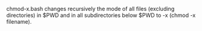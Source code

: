 chmod-x.bash changes recursively the mode of all files (excluding directories) in $PWD and in all subdirectories below $PWD to -x (chmod -x filename). 
